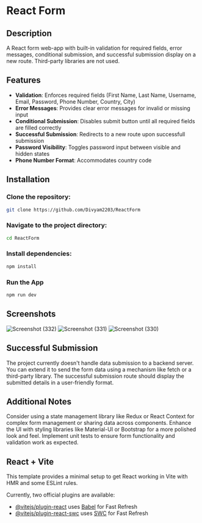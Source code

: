 # React Form

## Description

A React form web-app with built-in validation for required fields, error messages, conditional submission, and successful submission display on a new route. Third-party libraries are not used.

## Features

- **Validation**: Enforces required fields (First Name, Last Name, Username, Email, Password, Phone Number, Country, City)
- **Error Messages**: Provides clear error messages for invalid or missing input
- **Conditional Submission**: Disables submit button until all required fields are filled correctly
- **Successful Submission**: Redirects to a new route upon successfull submission
- **Password Visibility**: Toggles password input between visible and hidden states
- **Phone Number Format**: Accommodates country code 

## Installation

### Clone the repository:
```Bash
git clone https://github.com/Divyam2203/ReactForm
```

### Navigate to the project directory:
```Bash
cd ReactForm
```

### Install dependencies:
```Bash
npm install
```
### Run the App
```Bash
npm run dev
```
## Screenshots

![Screenshot (332)](https://github.com/Divyam2203/ReactForm/assets/69101943/326ba951-d741-4c98-9ca6-887f7e364905)
![Screenshot (331)](https://github.com/Divyam2203/ReactForm/assets/69101943/f686fa06-629c-43ae-becf-b0bd1fd175a7)
![Screenshot (330)](https://github.com/Divyam2203/ReactForm/assets/69101943/fc966590-ffa1-41f7-ba9e-0381f4f4448c)


## Successful Submission

The project currently doesn't handle data submission to a backend server. You can extend it to send the form data using a mechanism like fetch or a third-party library. The successful submission route should display the submitted details in a user-friendly format.

## Additional Notes

Consider using a state management library like Redux or React Context for complex form management or sharing data across components.
Enhance the UI with styling libraries like Material-UI or Bootstrap for a more polished look and feel.
Implement unit tests to ensure form functionality and validation work as expected.




## React + Vite

This template provides a minimal setup to get React working in Vite with HMR and some ESLint rules.

Currently, two official plugins are available:

- [@vitejs/plugin-react](https://github.com/vitejs/vite-plugin-react/blob/main/packages/plugin-react/README.md) uses [Babel](https://babeljs.io/) for Fast Refresh
- [@vitejs/plugin-react-swc](https://github.com/vitejs/vite-plugin-react-swc) uses [SWC](https://swc.rs/) for Fast Refresh

